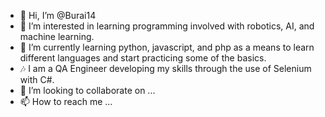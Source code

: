 - 👋 Hi, I’m @Burai14
- 👀 I’m interested in learning programming involved with robotics, AI, and machine learning.
- 🌱 I’m currently learning python, javascript, and php as a means to learn different languages and start practicing some of the basics.
- 🎶 I am a QA Engineer developing my skills through the use of Selenium with C#.
- 💞️ I’m looking to collaborate on ...
- 📫 How to reach me ...

<!---
Burai14/Burai14 is a ✨ special ✨ repository because its `README.md` (this file) appears on your GitHub profile.
You can click the Preview link to take a look at your changes.
--->
